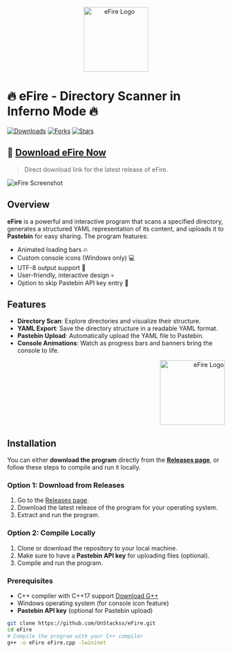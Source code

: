 <p align="center">
    <img src="https://i.imgur.com/41sRdEy.png" alt="eFire Logo" width="150">
</p>

# 🔥 eFire - Directory Scanner in Inferno Mode 🔥

[![Downloads](https://img.shields.io/github/downloads/UnStackss/eFire/total)](https://github.com/UnStackss/eFire/releases)
[![Forks](https://img.shields.io/github/forks/UnStackss/eFire)](https://github.com/UnStackss/eFire/forks)
[![Stars](https://img.shields.io/github/stars/UnStackss/eFire)](https://github.com/UnStackss/eFire/stargazers)

## 🚀 [Download eFire Now](https://github.com/UnStackss/eFire/releases/download/latest/eFire.exe)
> Direct download link for the latest release of eFire.

![eFire Screenshot](https://i.imgur.com/kJB3C1l.png)

## Overview
**eFire** is a powerful and interactive program that scans a specified directory, generates a structured YAML representation of its content, and uploads it to **Pastebin** for easy sharing. The program features:

- Animated loading bars 🔥
- Custom console icons (Windows only) 💻
- UTF-8 output support 📝
- User-friendly, interactive design 💀
- Option to skip Pastebin API key entry 🚫

## Features
- **Directory Scan**: Explore directories and visualize their structure.
- **YAML Export**: Save the directory structure in a readable YAML format.
- **Pastebin Upload**: Automatically upload the YAML file to Pastebin.
- **Console Animations**: Watch as progress bars and banners bring the console to life.

<p align="right">
  <img src="https://i.imgur.com/gxKEuMK.gif" alt="eFire Logo" width="150">
</p>

## Installation
You can either **download the program** directly from the **[Releases page](https://github.com/UnStackss/eFire/releases)**, or follow these steps to compile and run it locally.

### Option 1: Download from Releases
1. Go to the [Releases page](https://github.com/UnStackss/eFire/releases).
2. Download the latest release of the program for your operating system.
3. Extract and run the program.

### Option 2: Compile Locally
1. Clone or download the repository to your local machine.
2. Make sure to have a **Pastebin API key** for uploading files (optional).
3. Compile and run the program.

### Prerequisites
- C++ compiler with C++17 support [Download G++](https://visualstudio.microsoft.com/vs/features/cplusplus/)
- Windows operating system (for console icon feature)
- **Pastebin API key** (optional for Pastebin upload)

```bash
git clone https://github.com/UnStackss/eFire.git
cd eFire
# Compile the program with your C++ compiler
g++ -o eFire eFire.cpp -lwininet

